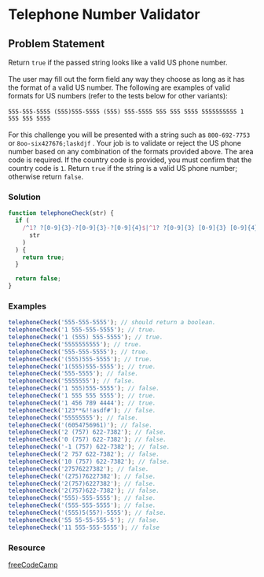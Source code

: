 # Telephone Number Validator

## Problem Statement <br>

Return `true` if the passed string looks like a valid US phone number.
<br><br>
The user may fill out the form field any way they choose as long as it has the format of a valid US number. The following are examples of valid formats for US numbers (refer to the tests below for other variants):
<br><br>
`555-555-5555
(555)555-5555
(555) 555-5555
555 555 5555
5555555555
1 555 555 5555`
<br><br>
For this challenge you will be presented with a string such as `800-692-7753` or `8oo-six427676;laskdjf` . Your job is to validate or reject the US phone number based on any combination of the formats provided above. The area code is required. If the country code is provided, you must confirm that the country code is `1`. Return `true` if the string is a valid US phone number; otherwise return `false`.

### Solution <br>

```js
function telephoneCheck(str) {
  if (
    /^1? ?[0-9]{3}-?[0-9]{3}-?[0-9]{4}$|^1? ?[0-9]{3} [0-9]{3} [0-9]{4}$|^1? ?\([0-9]{3}\) ?[0-9]{3}-[0-9]{4}$/.test(
      str
    )
  ) {
    return true;
  }

  return false;
}
```

### Examples

```js
telephoneCheck('555-555-5555'); // should return a boolean.
telephoneCheck('1 555-555-5555'); // true.
telephoneCheck('1 (555) 555-5555'); // true.
telephoneCheck('5555555555'); // true.
telephoneCheck('555-555-5555'); // true.
telephoneCheck('(555)555-5555'); // true.
telephoneCheck('1(555)555-5555'); // true.
telephoneCheck('555-5555'); // false.
telephoneCheck('5555555'); // false.
telephoneCheck('1 555)555-5555'); // false.
telephoneCheck('1 555 555 5555'); // true.
telephoneCheck('1 456 789 4444'); // true.
telephoneCheck('123**&!!asdf#'); // false.
telephoneCheck('55555555'); // false.
telephoneCheck('(6054756961)'); // false.
telephoneCheck('2 (757) 622-7382'); // false.
telephoneCheck('0 (757) 622-7382'); // false.
telephoneCheck('-1 (757) 622-7382'); // false.
telephoneCheck('2 757 622-7382'); // false.
telephoneCheck('10 (757) 622-7382'); // false.
telephoneCheck('27576227382'); // false.
telephoneCheck('(275)76227382'); // false.
telephoneCheck('2(757)6227382'); // false.
telephoneCheck('2(757)622-7382'); // false.
telephoneCheck('555)-555-5555'); // false.
telephoneCheck('(555-555-5555'); // false.
telephoneCheck('(555)5(55?)-5555'); // false.
telephoneCheck('55 55-55-555-5'); // false.
telephoneCheck('11 555-555-5555'); // false
```

### Resource

[freeCodeCamp](https://www.freecodecamp.org/learn/javascript-algorithms-and-data-structures/javascript-algorithms-and-data-structures-projects/telephone-number-validator)
